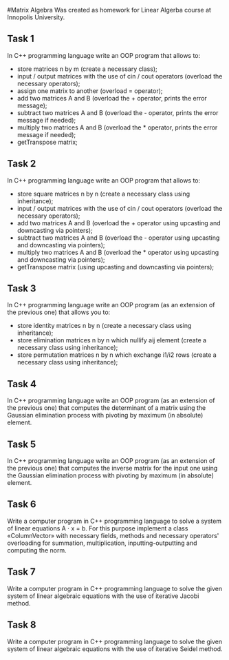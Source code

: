 #Matrix Algebra
Was created as homework for Linear Algerba course at Innopolis University.

## Task 1
In C++ programming language write an OOP program that allows to:
* store matrices n by m (create a necessary class);
* input / output matrices with the use of cin / cout operators (overload the necessary operators);
* assign one matrix to another (overload = operator);
* add two matrices A and B (overload the + operator, prints the error message);
* subtract two matrices A and B (overload the - operator, prints the error message if needed);
* multiply two matrices A and B (overload the * operator, prints the error message if needed);
* getTranspose matrix;

## Task 2
In C++ programming language write an OOP program that allows to:
* store square matrices n by n (create a necessary class using inheritance);
* input / output matrices with the use of cin / cout operators (overload the necessary operators);
* add two matrices A and B (overload the + operator using upcasting and downcasting via pointers);
* subtract two matrices A and B (overload the - operator using upcasting and downcasting via pointers);
* multiply two matrices A and B (overload the * operator using upcasting and downcasting via pointers);
* getTranspose matrix (using upcasting and downcasting via pointers);

## Task 3
In C++ programming language write an OOP program (as an extension of the previous one) that allows you to:
* store identity matrices n by n (create a necessary class using inheritance);
* store elimination matrices n by n which nullify aij element (create a necessary class using inheritance);
* store permutation matrices n by n which exchange i1/i2 rows (create a necessary class using inheritance);

## Task 4
In C++ programming language write an OOP program (as an extension of the previous one) that computes the determinant of a matrix using the Gaussian elimination process with pivoting by maximum (in absolute) element.

## Task 5
In C++ programming language write an OOP program (as an extension of the previous one) that computes the inverse matrix for the input one using the Gaussian elimination process with pivoting by maximum (in absolute) element.

## Task 6
Write a computer program in C++ programming language to solve a system of linear equations A ⋅ x = b. For this purpose implement a class «ColumnVector» with necessary fields, methods and necessary operators' overloading for summation, multiplication, inputting-outputting and computing the norm.

## Task 7
Write a computer program in C++ programming language to solve the given system of linear algebraic equations with the use of iterative Jacobi method.

## Task 8
Write a computer program in C++ programming language to solve the given system of linear algebraic equations with the use of iterative Seidel method.

